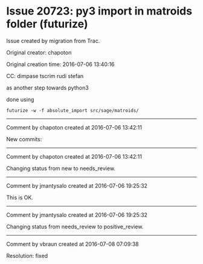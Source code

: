 # Issue 20723: py3 import in matroids folder (futurize)

Issue created by migration from Trac.

Original creator: chapoton

Original creation time: 2016-07-06 13:40:16

CC:  dimpase tscrim rudi stefan

as another step towards python3

done using

```
futurize -w -f absolute_import src/sage/matroids/
```



---

Comment by chapoton created at 2016-07-06 13:42:11

New commits:


---

Comment by chapoton created at 2016-07-06 13:42:11

Changing status from new to needs_review.


---

Comment by jmantysalo created at 2016-07-06 19:25:32

This is OK.


---

Comment by jmantysalo created at 2016-07-06 19:25:32

Changing status from needs_review to positive_review.


---

Comment by vbraun created at 2016-07-08 07:09:38

Resolution: fixed
